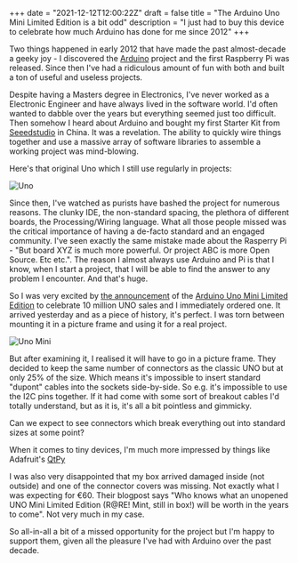 +++
date = "2021-12-12T12:00:22Z"
draft = false
title = "The Arduino Uno Mini Limited Edition is a bit odd"
description = "I just had to buy this device to celebrate how much Arduino has done for me since 2012"
+++

Two things happened in early 2012 that have made the past almost-decade a geeky joy - I discovered the [Arduino](https://www.arduino.cc) project and the first Raspberry Pi was released. Since then I've had a ridiculous amount of fun with both and built a ton of useful and useless projects.

Despite having a Masters degree in Electronics, I've never worked as a Electronic Engineer and have always lived in the software world. I'd often wanted to dabble over the years but everything seemed just too difficult. Then somehow I heard about Arduino and bought my first Starter Kit from [Seeedstudio](https://www.seeedstudio.com/Arduino-Starter-Kit-p-1332.html) in China. It was a revelation. The ability to quickly wire things together and use a massive array of software libraries to assemble a working project was mind-blowing.

Here's that original Uno which I still use regularly in projects:

![Uno](/images/2021/12/uno.jpg)

Since then, I've watched as purists have bashed the project for numerous reasons. The clunky IDE, the non-standard spacing, the plethora of different boards, the Processing/Wiring language. What all those people missed was the critical importance of having a de-facto standard and an engaged community. I've seen exactly the same mistake made about the Rasperry Pi - "But board XYZ is much more powerful. Or project ABC is more Open Source. Etc etc.". The reason I almost always use Arduino and Pi is that I know, when I start a project, that I will be able to find the answer to any problem I encounter. And that's huge.

So I was very excited by [the announcement](https://blog.arduino.cc/2021/12/09/one-board-to-rule-them-all-history-of-the-arduino-uno/) of the [Arduino Uno Mini Limited Edition](https://store.arduino.cc/pages/uno-mini-le) to celebrate 10 million UNO sales and I immediately ordered one. It arrived yesterday and as a piece of history, it's perfect. I was torn between mounting it in a picture frame and using it for a real project.

![Uno Mini](/images/2021/12/uno-mini.jpg)

But after examining it, I realised it will have to go in a picture frame. They decided to keep the same number of connectors as the classic UNO but at only 25% of the size. Which means it's impossible to insert standard "dupont" cables into the sockets side-by-side. So e.g. it's impossible to use the I2C pins together. If it had come with some sort of breakout cables I'd totally understand, but as it is, it's all a bit pointless and gimmicky. 

Can we expect to see connectors which break everything out into standard sizes at some point? 

When it comes to tiny devices, I'm much more impressed by things like Adafruit's [QtPy](https://shop.pimoroni.com/products/adafruit-qt-py-samd21-dev-board-with-stemma-qt)

I was also very disappointed that my box arrived damaged inside (not outside) and one of the connector covers was missing. Not exactly what I was expecting for €60. Their blogpost says "Who knows what an unopened UNO Mini Limited Edition (R@RE! Mint, still in box!) will be worth in the years to come". Not very much in my case.

So all-in-all a bit of a missed opportunity for the project but I'm happy to support them, given all the pleasure I've had with Arduino over the past decade.
